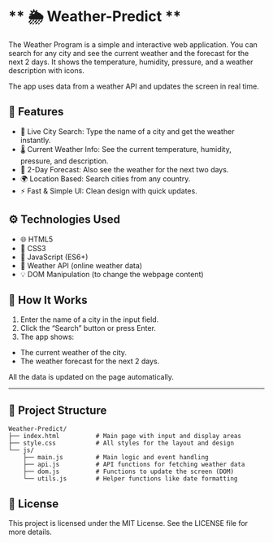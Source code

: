 # ** 🌦 Weather-Predict **

The Weather Program is a simple and interactive web application. You can search for any city and see the current weather and the forecast for the next 2 days. It shows the temperature, humidity, pressure, and a weather description with icons.

The app uses data from a weather API and updates the screen in real time.

## 🎯 Features

- 🔎 Live City Search: Type the name of a city and get the weather instantly.
- 🌡️ Current Weather Info: See the current temperature, humidity, pressure, and description.
- 📆 2-Day Forecast: Also see the weather for the next two days.
- 🌍 Location Based: Search cities from any country.
- ⚡ Fast & Simple UI: Clean design with quick updates.

## ⚙ Technologies Used

- 🌐 HTML5
- 🎨 CSS3
- 🧠 JavaScript (ES6+)
- 🔌 Weather API (online weather data)
- 💡 DOM Manipulation (to change the webpage content)

## 📱 How It Works

1. Enter the name of a city in the input field.
2. Click the “Search” button or press Enter.
3. The app shows:
  - The current weather of the city.
  - The weather forecast for the next 2 days.

All the data is updated on the page automatically.

---

## 📁 Project Structure

```plaintext
Weather-Predict/
├── index.html          # Main page with input and display areas
├── style.css           # All styles for the layout and design
└── js/
    ├── main.js         # Main logic and event handling
    ├── api.js          # API functions for fetching weather data
    ├── dom.js          # Functions to update the screen (DOM)
    └── utils.js        # Helper functions like date formatting
```

## 📄 License

This project is licensed under the MIT License. See the LICENSE file for more details.
